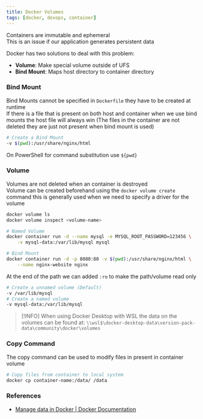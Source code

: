 ```yaml
---
title: Docker Volumes
tags: [docker, devops, container]
---
```


Containers are immutable and ephemeral  
This is an issue if our application generates persistent data

Docker has two solutions to deal with this problem:

* **Volume**: Make special volume outside of UFS
* **Bind Mount**: Maps host directory to container directory

### Bind Mount

Bind Mounts cannot be specified in `Dockerfile` they have to be created at runtime  
If there is a file that is present on both host and container when we use bind mounts the host file will always win (The files in the container are not deleted they are just not present when bind mount is used)

```bash
# Create a Bind Mount
-v $(pwd):/usr/share/nginx/html
```

On PowerShell for command substitution use `${pwd}`

### Volume

Volumes are not deleted when an container is destroyed  
Volume can be created beforehand using the `docker volume create` command this is generally used when we need to specify a driver for the volume

````bash
docker volume ls
docker volume inspect <volume-name>

# Named Volume
docker container run -d --name mysql -e MYSQL_ROOT_PASSWORD=123456 \
	-v mysql-data:/var/lib/mysql mysql

# Bind Mount
docker container run -d -p 8080:80 -v $(pwd):/usr/share/nginx/html \
	--name nginx-website nginx
````

At the end of the path we can added `:ro` to make the path/volume read only

````bash
# Create a unnamed volume (Default)
-v /var/lib/mysql 
# Create a named volume
-v mysql-data:/var/lib/mysql
````

 > [!INFO]
 > When using Docker Desktop with WSL the data on the volumes can be found at: `\\wsl$\docker-desktop-data\version-pack-data\community\docker\volumes`

### Copy Command

The copy command can be used to modify files in present in container volume

```bash
# Copy files from container to local system
docker cp container-name:/data/ /data
```

### References

- [Manage data in Docker | Docker Documentation](https://docs.docker.com/storage/)